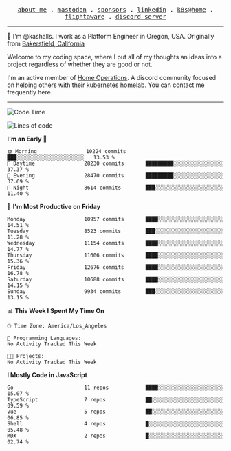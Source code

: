 <p align="center">
  <samp>
    <a href="https://jordanjones.org/">about me</a> .
    <a rel="me" href="https://mastodon.social/@kashall">mastodon</a> .
    <a href="https://github.com/sponsors/kashalls">sponsors</a> .
    <a href="https://linkedin.com/in/jordpjones">linkedin</a> .
    <a href="https://github.com/kashalls/home-cluster">k8s@home</a> .
    <a href="https://flightaware.com/adsb/stats/user/kashalls">flightaware</a> .
    <a href="https://discord.gg/V2WrCfqba9">discord server</a>
  </samp>
</p>

----------------------------------------------------------------

:wave: I'm @kashalls. I work as a Platform Engineer in Oregon, USA. Originally from [Bakersfield, California](https://maps.app.goo.gl/QQMtywTWghpXB6Tu6)

Welcome to my coding space, where I put all of my thoughts an ideas into a project regardless of whether they are good or not.

I'm an active member of [Home Operations](https://discord.gg/home-operations). A discord community focused on helping others with their kubernetes homelab. You can contact me frequently here.

----------------------------------------------------------------
<!--START_SECTION:waka-->
![Code Time](http://img.shields.io/badge/Code%20Time-2%2C484%20hrs%2039%20mins-blue)

![Lines of code](https://img.shields.io/badge/From%20Hello%20World%20I%27ve%20Written-9.5%20million%20lines%20of%20code-blue)

**I'm an Early 🐤** 

```text
🌞 Morning                10224 commits       ███░░░░░░░░░░░░░░░░░░░░░░   13.53 % 
🌆 Daytime                28230 commits       █████████░░░░░░░░░░░░░░░░   37.37 % 
🌃 Evening                28470 commits       █████████░░░░░░░░░░░░░░░░   37.69 % 
🌙 Night                  8614 commits        ███░░░░░░░░░░░░░░░░░░░░░░   11.40 % 
```
📅 **I'm Most Productive on Friday** 

```text
Monday                   10957 commits       ████░░░░░░░░░░░░░░░░░░░░░   14.51 % 
Tuesday                  8523 commits        ███░░░░░░░░░░░░░░░░░░░░░░   11.28 % 
Wednesday                11154 commits       ████░░░░░░░░░░░░░░░░░░░░░   14.77 % 
Thursday                 11606 commits       ████░░░░░░░░░░░░░░░░░░░░░   15.36 % 
Friday                   12676 commits       ████░░░░░░░░░░░░░░░░░░░░░   16.78 % 
Saturday                 10688 commits       ████░░░░░░░░░░░░░░░░░░░░░   14.15 % 
Sunday                   9934 commits        ███░░░░░░░░░░░░░░░░░░░░░░   13.15 % 
```


📊 **This Week I Spent My Time On** 

```text
🕑︎ Time Zone: America/Los_Angeles

💬 Programming Languages: 
No Activity Tracked This Week

🐱‍💻 Projects: 
No Activity Tracked This Week
```

**I Mostly Code in JavaScript** 

```text
Go                       11 repos            ████░░░░░░░░░░░░░░░░░░░░░   15.07 % 
TypeScript               7 repos             ██░░░░░░░░░░░░░░░░░░░░░░░   09.59 % 
Vue                      5 repos             ██░░░░░░░░░░░░░░░░░░░░░░░   06.85 % 
Shell                    4 repos             █░░░░░░░░░░░░░░░░░░░░░░░░   05.48 % 
MDX                      2 repos             █░░░░░░░░░░░░░░░░░░░░░░░░   02.74 % 
```




<!--END_SECTION:waka-->
